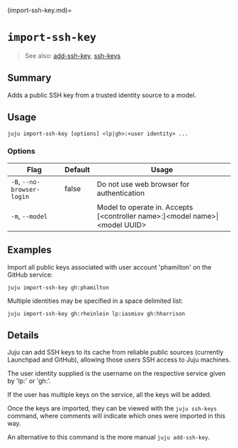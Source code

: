 (import-ssh-key.md)=
# `import-ssh-key`
> See also: [add-ssh-key](#add-ssh-key), [ssh-keys](#ssh-keys)

## Summary
Adds a public SSH key from a trusted identity source to a model.

## Usage
```juju import-ssh-key [options] <lp|gh>:<user identity> ...```

### Options
| Flag | Default | Usage |
| --- | --- | --- |
| `-B`, `--no-browser-login` | false | Do not use web browser for authentication |
| `-m`, `--model` |  | Model to operate in. Accepts [&lt;controller name&gt;:]&lt;model name&gt;&#x7c;&lt;model UUID&gt; |

## Examples

Import all public keys associated with user account 'phamilton' on the
GitHub service:

    juju import-ssh-key gh:phamilton

Multiple identities may be specified in a space delimited list:

    juju import-ssh-key gh:rheinlein lp:iasmiov gh:hharrison


## Details
Juju can add SSH keys to its cache from reliable public sources (currently
Launchpad and GitHub), allowing those users SSH access to Juju machines.

The user identity supplied is the username on the respective service given by
'lp:' or 'gh:'.

If the user has multiple keys on the service, all the keys will be added.

Once the keys are imported, they can be viewed with the `juju ssh-keys`
command, where comments will indicate which ones were imported in
this way.

An alternative to this command is the more manual `juju add-ssh-key`.